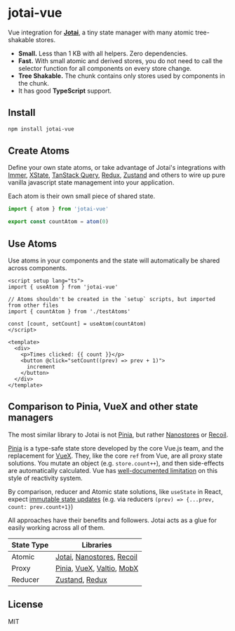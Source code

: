 # jotai-vue

Vue integration for **[Jotai]**, a tiny state manager
with many atomic tree-shakable stores.

* **Small.** Less than 1 KB with all helpers. Zero dependencies.
* **Fast.** With small atomic and derived stores, you do not need to call
  the selector function for all components on every store change.
* **Tree Shakable.** The chunk contains only stores used by components
  in the chunk.
* It has good **TypeScript** support.

## Install

```sh
npm install jotai-vue
```

## Create Atoms

Define your own state atoms, or take advantage of Jotai's integrations with [Immer](https://jotai.org/docs/integrations/immer), [XState](https://jotai.org/docs/integrations/xstate), [TanStack Query](https://jotai.org/docs/integrations/query), [Redux](https://jotai.org/docs/integrations/redux), [Zustand](https://jotai.org/docs/integrations/zustand) and others to wire up pure vanilla javascript state management into your application.

Each atom is their own small piece of shared state.

```ts
import { atom } from 'jotai-vue'

export const countAtom = atom(0)
```

## Use Atoms

Use atoms in your components and the state will automatically be shared across components.

```vue
<script setup lang="ts">
import { useAtom } from 'jotai-vue'

// Atoms shouldn't be created in the `setup` scripts, but imported from other files
import { countAtom } from './testAtoms'

const [count, setCount] = useAtom(countAtom)
</script>

<template>
  <div>
    <p>Times clicked: {{ count }}</p>
    <button @click="setCount((prev) => prev + 1)">
      increment
    </button>
  </div>
</template>
```

## Comparison to Pinia, VueX and other state managers

The most similar library to Jotai is not [Pinia], but rather [Nanostores] or [Recoil].

[Pinia] is a type-safe state store developed by the core Vue.js team, and the replacement for [VueX]. They, like the core `ref` from Vue, are all
proxy state solutions. You mutate an object (e.g. `store.count++`), and then side-effects are automatically calculated. Vue has [well-documented limitation](https://vuejs.org/guide/essentials/reactivity-fundamentals.html#limitations-of-reactive) on this style of reactivity system.

By comparison, reducer and Atomic state solutions, like `useState` in React, expect
[immutable state updates](https://vuejs.org/guide/extras/reactivity-in-depth.html#immutable-data) (e.g. via reducers `(prev) => {...prev, count: prev.count+1}`)

All approaches have their benefits and followers. Jotai acts as a glue for easily working across all of them.


| State Type | Libraries |
|------------|-----------|
| Atomic     | [Jotai], [Nanostores], [Recoil]    |
| Proxy      | [Pinia], [VueX], [Valtio], [MobX]  |
| Reducer    |  [Zustand], [Redux]                 |


## License

MIT

[Redux]: https://redux.js.org/
[Valtio]: https://valtio.pmnd.rs/
[Recoil]: https://recoiljs.org/
[Nanostores]: https://github.com/nanostores/nanostores
[Zustand]: https://zustand-demo.pmnd.rs/
[VueX]: https://vuex.vuejs.org/
[MobX]: https://mobx.js.org/
[Jotai]: https://jotai.org/
[Pinia]: https://pinia.vuejs.org/
